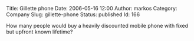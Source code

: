 Title: Gillette phone
Date: 2006-05-16 12:00
Author: markos
Category: Company
Slug: gillette-phone
Status: published
Id: 166

<html>
 <body>
  <div>
   <p>
    How many people would buy a heavily discounted mobile phone with fixed but upfront known lifetime?
   </p>
  </div>
 </body>
</html>